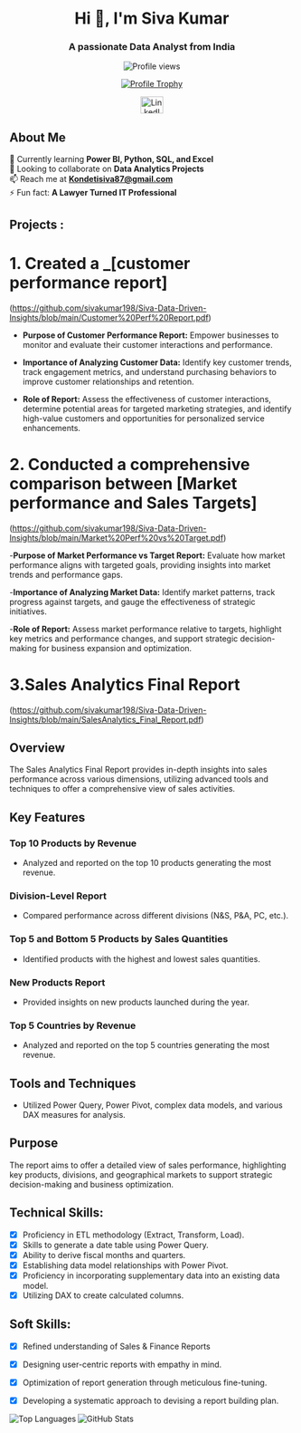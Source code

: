 <h1 align="center">Hi 👋, I'm Siva Kumar</h1>
<h3 align="center">A passionate Data Analyst from India</h3>

<p align="center">
  <img src="https://komarev.com/ghpvc/?username=sivakumar198&label=Profile%20views&color=0e75b6&style=flat" alt="Profile views" />
</p>

<p align="center">
  <a href="https://github.com/ryo-ma/github-profile-trophy">
    <img src="https://github-profile-trophy.vercel.app/?username=sivakumar198" alt="Profile Trophy" />
  </a>
</p>

<p align="center">
  <a href="https://linkedin.com/in/siva-kumar-98195417" target="blank">
    <img align="center" src="https://raw.githubusercontent.com/rahuldkjain/github-profile-readme-generator/master/src/images/icons/Social/linked-in-alt.svg" alt="LinkedIn" height="30" width="40" />
  </a>
</p>

## About Me
🌱 Currently learning **Power BI, Python, SQL, and Excel**  
👯 Looking to collaborate on **Data Analytics Projects**  
📫 Reach me at **Kondetisiva87@gmail.com**  
⚡ Fun fact: **A Lawyer Turned IT Professional**

## Projects :

 # 1. Created a _[customer performance report] 
 (https://github.com/sivakumar198/Siva-Data-Driven-Insights/blob/main/Customer%20Perf%20Report.pdf)

- **Purpose of Customer Performance Report:** Empower businesses to monitor and evaluate their customer interactions and performance.

- **Importance of Analyzing Customer Data:** Identify key customer trends, track engagement metrics, and understand purchasing behaviors to improve customer relationships 
    and retention.

- **Role of Report:** Assess the effectiveness of customer interactions, determine potential areas for targeted marketing strategies, and identify high-value customers and 
    opportunities for personalized service enhancements.

 # 2. Conducted a comprehensive comparison between [Market performance and Sales Targets]
   (https://github.com/sivakumar198/Siva-Data-Driven-Insights/blob/main/Market%20Perf%20vs%20Target.pdf)

-**Purpose of Market Performance vs Target Report:** Evaluate how market performance aligns with targeted goals, providing insights into market trends and performance gaps.

-**Importance of Analyzing Market Data:** Identify market patterns, track progress against targets, and gauge the effectiveness of strategic initiatives.

-**Role of Report:** Assess market performance relative to targets, highlight key metrics and performance changes, and support strategic decision-making for business expansion and optimization.

# 3.Sales Analytics Final Report 
(https://github.com/sivakumar198/Siva-Data-Driven-Insights/blob/main/SalesAnalytics_Final_Report.pdf)

## Overview
The Sales Analytics Final Report provides in-depth insights into sales performance across various dimensions, utilizing advanced tools and techniques to offer a comprehensive view of sales activities.

## Key Features

### Top 10 Products by Revenue
- Analyzed and reported on the top 10 products generating the most revenue.

### Division-Level Report
- Compared performance across different divisions (N&S, P&A, PC, etc.).

### Top 5 and Bottom 5 Products by Sales Quantities
- Identified products with the highest and lowest sales quantities.

### New Products Report
- Provided insights on new products launched during the year.

### Top 5 Countries by Revenue
- Analyzed and reported on the top 5 countries generating the most revenue.

## Tools and Techniques
- Utilized Power Query, Power Pivot, complex data models, and various DAX measures for analysis.

## Purpose
The report aims to offer a detailed view of sales performance, highlighting key products, divisions, and geographical markets to support strategic decision-making and business optimization.

## Technical Skills:
- [x]	Proficiency in ETL methodology (Extract, Transform, Load).
- [x]	Skills to generate a date table using Power Query.
- [x]	Ability to derive fiscal months and quarters.
- [x]	Establishing data model relationships with Power Pivot.
- [x]	Proficiency in incorporating supplementary data into an existing data model.
- [x]	Utilizing DAX to create calculated columns.

## Soft Skills:
- [x]	Refined understanding of Sales & Finance Reports
- [x]	Designing user-centric reports with empathy in mind.
- [x]	Optimization of report generation through meticulous fine-tuning.
- [x]	Developing a systematic approach to devising a report building plan.
  

<p align="left">
  <img align="left" src="https://github-readme-stats.vercel.app/api/top-langs?username=sivakumar198&show_icons=true&locale=en&layout=compact" alt="Top Languages" />
</p>
<p>
  <img align="center" src="https://github-readme-stats.vercel.app/api?username=sivakumar198&show_icons=true&locale=en" alt="GitHub Stats" />
</p>
